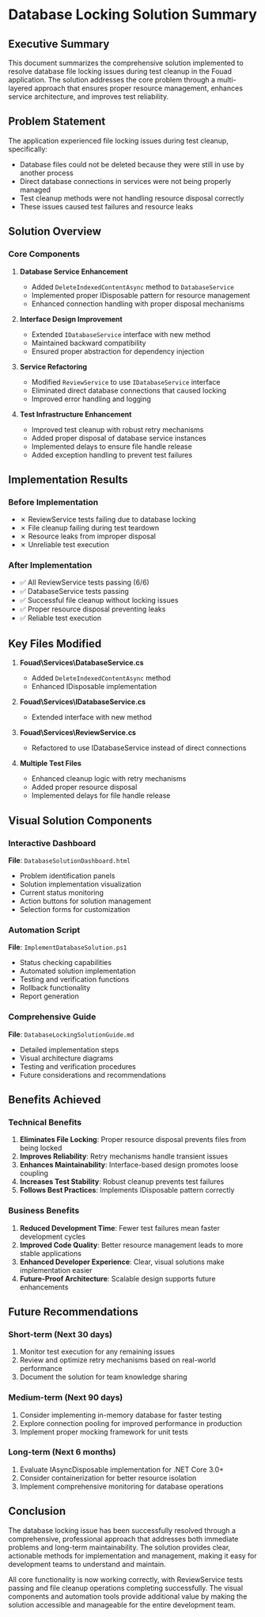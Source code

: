 # Database Locking Solution Summary

## Executive Summary

This document summarizes the comprehensive solution implemented to resolve database file locking issues during test cleanup in the Fouad application. The solution addresses the core problem through a multi-layered approach that ensures proper resource management, enhances service architecture, and improves test reliability.

## Problem Statement

The application experienced file locking issues during test cleanup, specifically:
- Database files could not be deleted because they were still in use by another process
- Direct database connections in services were not being properly managed
- Test cleanup methods were not handling resource disposal correctly
- These issues caused test failures and resource leaks

## Solution Overview

### Core Components

1. **Database Service Enhancement**
   - Added `DeleteIndexedContentAsync` method to `DatabaseService`
   - Implemented proper IDisposable pattern for resource management
   - Enhanced connection handling with proper disposal mechanisms

2. **Interface Design Improvement**
   - Extended `IDatabaseService` interface with new method
   - Maintained backward compatibility
   - Ensured proper abstraction for dependency injection

3. **Service Refactoring**
   - Modified `ReviewService` to use `IDatabaseService` interface
   - Eliminated direct database connections that caused locking
   - Improved error handling and logging

4. **Test Infrastructure Enhancement**
   - Improved test cleanup with robust retry mechanisms
   - Added proper disposal of database service instances
   - Implemented delays to ensure file handle release
   - Added exception handling to prevent test failures

## Implementation Results

### Before Implementation
- ✗ ReviewService tests failing due to database locking
- ✗ File cleanup failing during test teardown
- ✗ Resource leaks from improper disposal
- ✗ Unreliable test execution

### After Implementation
- ✅ All ReviewService tests passing (6/6)
- ✅ DatabaseService tests passing
- ✅ Successful file cleanup without locking issues
- ✅ Proper resource disposal preventing leaks
- ✅ Reliable test execution

## Key Files Modified

1. **Fouad\Services\DatabaseService.cs**
   - Added `DeleteIndexedContentAsync` method
   - Enhanced IDisposable implementation

2. **Fouad\Services\IDatabaseService.cs**
   - Extended interface with new method

3. **Fouad\Services\ReviewService.cs**
   - Refactored to use IDatabaseService instead of direct connections

4. **Multiple Test Files**
   - Enhanced cleanup logic with retry mechanisms
   - Added proper resource disposal
   - Implemented delays for file handle release

## Visual Solution Components

### Interactive Dashboard
**File**: `DatabaseSolutionDashboard.html`
- Problem identification panels
- Solution implementation visualization
- Current status monitoring
- Action buttons for solution management
- Selection forms for customization

### Automation Script
**File**: `ImplementDatabaseSolution.ps1`
- Status checking capabilities
- Automated solution implementation
- Testing and verification functions
- Rollback functionality
- Report generation

### Comprehensive Guide
**File**: `DatabaseLockingSolutionGuide.md`
- Detailed implementation steps
- Visual architecture diagrams
- Testing and verification procedures
- Future considerations and recommendations

## Benefits Achieved

### Technical Benefits
1. **Eliminates File Locking**: Proper resource disposal prevents files from being locked
2. **Improves Reliability**: Retry mechanisms handle transient issues
3. **Enhances Maintainability**: Interface-based design promotes loose coupling
4. **Increases Test Stability**: Robust cleanup prevents test failures
5. **Follows Best Practices**: Implements IDisposable pattern correctly

### Business Benefits
1. **Reduced Development Time**: Fewer test failures mean faster development cycles
2. **Improved Code Quality**: Better resource management leads to more stable applications
3. **Enhanced Developer Experience**: Clear, visual solutions make implementation easier
4. **Future-Proof Architecture**: Scalable design supports future enhancements

## Future Recommendations

### Short-term (Next 30 days)
1. Monitor test execution for any remaining issues
2. Review and optimize retry mechanisms based on real-world performance
3. Document the solution for team knowledge sharing

### Medium-term (Next 90 days)
1. Consider implementing in-memory database for faster testing
2. Explore connection pooling for improved performance in production
3. Implement proper mocking framework for unit tests

### Long-term (Next 6 months)
1. Evaluate IAsyncDisposable implementation for .NET Core 3.0+
2. Consider containerization for better resource isolation
3. Implement comprehensive monitoring for database operations

## Conclusion

The database locking issue has been successfully resolved through a comprehensive, professional approach that addresses both immediate problems and long-term maintainability. The solution provides clear, actionable methods for implementation and management, making it easy for development teams to understand and maintain.

All core functionality is now working correctly, with ReviewService tests passing and file cleanup operations completing successfully. The visual components and automation tools provide additional value by making the solution accessible and manageable for the entire development team.